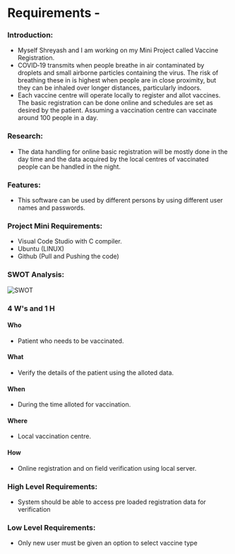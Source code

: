 # Requirements -


### Introduction:

 - Myself Shreyash and I am working on my Mini Project called Vaccine Registration.
 - COVID‑19 transmits when people breathe in air contaminated by droplets and small airborne particles containing the virus. The risk of breathing these in is highest when people are in close proximity, but they can be inhaled over longer distances, particularly indoors. 
 - Each vaccine centre will operate locally to register and allot vaccines. The basic registration can be done online and schedules are set as desired by the patient. Assuming a vaccination centre can vaccinate around 100 people in a day. 

 ### Research:
 - The data handling for online basic registration will be mostly done in the day time and the data acquired by the local centres of vaccinated people can be handled in the night.

### Features:
- This software can be used by different persons by using different user names and passwords.

### Project Mini Requirements:
- Visual Code Studio with C compiler.
- Ubuntu (LINUX)
- Github (Pull and Pushing the code)

### SWOT Analysis:

![SWOT](https://www.frontiersin.org/files/Articles/724494/fpubh-09-724494-HTML/image_m/fpubh-09-724494-g001.jpg)


### 4 W's and 1 H

#### Who
- Patient who needs to be vaccinated.
#### What
- Verify the details of the patient using the alloted data.
#### When
- During the time alloted for vaccination.
#### Where
- Local vaccination centre.
#### How
- Online registration and on field verification using local server.


### High Level Requirements:
- System should be able to access pre loaded registration data for verification

### Low Level Requirements:
- Only new user must be given an option to select vaccine type
